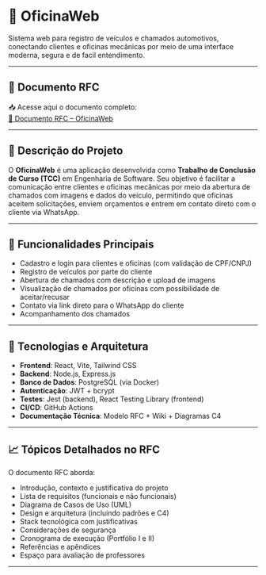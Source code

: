 # 🚗 OficinaWeb

Sistema web para registro de veículos e chamados automotivos, conectando clientes e oficinas mecânicas por meio de uma interface moderna, segura e de facil entendimento.

---

## 📄 Documento RFC 

📥 Acesse aqui o documento completo:  
[📘 Documento RFC – OficinaWeb](https://link-para-o-documento-rfc.com)

---

## 📌 Descrição do Projeto

O **OficinaWeb** é uma aplicação desenvolvida como **Trabalho de Conclusão de Curso (TCC)** em Engenharia de Software. Seu objetivo é facilitar a comunicação entre clientes e oficinas mecânicas por meio da abertura de chamados com imagens e dados do veículo, permitindo que oficinas aceitem solicitações, enviem orçamentos e entrem em contato direto com o cliente via WhatsApp.

---

## 🧩 Funcionalidades Principais

- Cadastro e login para clientes e oficinas (com validação de CPF/CNPJ)
- Registro de veículos por parte do cliente
- Abertura de chamados com descrição e upload de imagens
- Visualização de chamados por oficinas com possibilidade de aceitar/recusar
- Contato via link direto para o WhatsApp do cliente
- Acompanhamento dos chamados 

---

## 🧱 Tecnologias e Arquitetura

- **Frontend**: React, Vite, Tailwind CSS
- **Backend**: Node.js, Express.js
- **Banco de Dados**: PostgreSQL (via Docker)
- **Autenticação**: JWT + bcrypt
- **Testes**: Jest (backend), React Testing Library (frontend)
- **CI/CD**: GitHub Actions
- **Documentação Técnica**: Modelo RFC + Wiki + Diagramas C4

---

## 📈 Tópicos Detalhados no RFC

O documento RFC aborda:

- Introdução, contexto e justificativa do projeto
- Lista de requisitos (funcionais e não funcionais)
- Diagrama de Casos de Uso (UML)
- Design e arquitetura (incluindo padrões e C4)
- Stack tecnológica com justificativas
- Considerações de segurança
- Cronograma de execução (Portfólio I e II)
- Referências e apêndices
- Espaço para avaliação de professores

---
